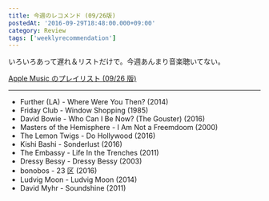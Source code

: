 ```yaml
---
title: 今週のレコメンド (09/26版)
postedAt: '2016-09-29T18:48:00.000+09:00'
category: Review
tags: ['weeklyrecommendation']
---
```


いろいろあって遅れ＆リストだけで。今週あんまり音楽聴いてない。

[Apple Music のプレイリスト (09/26 版)](https://itunes.apple.com/jp/playlist/jin-zhounorekomendo-09-26ban/idpl.bd745627ed614f0e848cc13c4e912452)

---

- Further (LA) - Where Were You Then? (2014)
- Friday Club - Window Shopping (1985)
- David Bowie - Who Can I Be Now? (The Gouster) (2016)
- Masters of the Hemisphere - I Am Not a Freemdoom (2000)
- The Lemon Twigs - Do Hollywood (2016)
- Kishi Bashi - Sonderlust (2016)
- The Embassy - Life In the Trenches (2011)
- Dressy Bessy - Dressy Bessy (2003)
- bonobos - 23 区 (2016)
- Ludvig Moon - Ludvig Moon (2014)
- David Myhr - Soundshine (2011)

